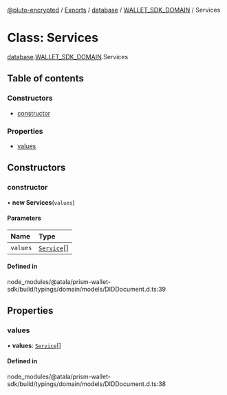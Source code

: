 [@pluto-encrypted](../README.md) / [Exports](../modules.md) / [database](../modules/database.md) / [WALLET\_SDK\_DOMAIN](../modules/database.WALLET_SDK_DOMAIN.md) / Services

# Class: Services

[database](../modules/database.md).[WALLET\_SDK\_DOMAIN](../modules/database.WALLET_SDK_DOMAIN.md).Services

## Table of contents

### Constructors

- [constructor](database.WALLET_SDK_DOMAIN.Services.md#constructor)

### Properties

- [values](database.WALLET_SDK_DOMAIN.Services.md#values)

## Constructors

### constructor

• **new Services**(`values`)

#### Parameters

| Name | Type |
| :------ | :------ |
| `values` | [`Service`](database.WALLET_SDK_DOMAIN.Service.md)[] |

#### Defined in

node_modules/@atala/prism-wallet-sdk/build/typings/domain/models/DIDDocument.d.ts:39

## Properties

### values

• **values**: [`Service`](database.WALLET_SDK_DOMAIN.Service.md)[]

#### Defined in

node_modules/@atala/prism-wallet-sdk/build/typings/domain/models/DIDDocument.d.ts:38
